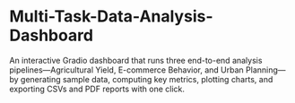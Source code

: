 # Multi-Task-Data-Analysis-Dashboard
An interactive Gradio dashboard that runs three end-to-end analysis pipelines—Agricultural Yield, E-commerce Behavior, and Urban Planning—by generating sample data, computing key metrics, plotting charts, and exporting CSVs and PDF reports with one click.
